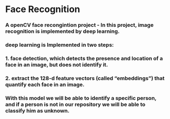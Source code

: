 # Face Recognition

### A openCV face recongintion project - In this project, image recognition is implemented by deep learning.

### deep learning is Implemented in two steps:
### 1. face detection, which detects the presence and location of a face in an image, but does not identify it.
### 2. extract the 128-d feature vectors (called “embeddings”) that quantify each face in an image.

### With this model we will be able to identify a specific person, and if a person is not in our repository we will be able to classify him as unknown.

